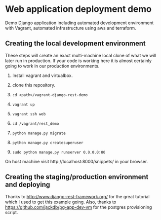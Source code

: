 # Web application deployment demo

Demo Django application including automated development environment with Vagrant, automated
infrastructure using aws and terraform.

## Creating the local development environment

These steps will create an exact multi-machine local clone
of what we will later run in production.  If your code is working
here it is almost certainly going to work in our production environments.

1. Install vagrant and virtualbox.

2. clone this repository.

3. ```cd <path>/vagrant-django-rest-demo```

4. ```vagrant up```

5. ```vagrant ssh web```

6. ```cd /vagrant/rest_demo```

7. ```python manage.py migrate```

8. ```python manage.py createsuperuser```

9. ```sudo python manage.py runserver 0.0.0.0:80```

On host machine visit http://localhost:8000/snippets/ in your browser.

## Creating the staging/production environment and deploying

Thanks to http://www.django-rest-framework.org/ for the great tutorial which I used to get this example going.
Also, thanks to https://github.com/jackdb/pg-app-dev-vm for the postgres provisioning script.